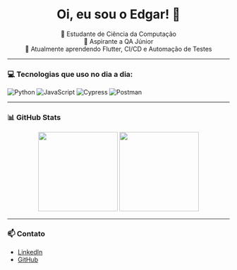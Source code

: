 <h1 align="center">Oi, eu sou o Edgar! 👋</h1>

<p align="center">
  🔭 Estudante de Ciência da Computação<br>
  💼 Aspirante a QA Júnior<br>
  🌱 Atualmente aprendendo Flutter, CI/CD e Automação de Testes
</p>

---

### 💻 Tecnologias que uso no dia a dia:

![Python](https://img.shields.io/badge/-Python-333333?style=flat&logo=python)
![JavaScript](https://img.shields.io/badge/-JavaScript-333333?style=flat&logo=javascript)
![Cypress](https://img.shields.io/badge/-Cypress-333333?style=flat&logo=cypress)
![Postman](https://img.shields.io/badge/-Postman-333333?style=flat&logo=postman)

---

### 📊 GitHub Stats

<div align="center">
  <img height="180em" src="https://github-readme-stats.vercel.app/api?username=Edg4rjr1&show_icons=true&theme=dracula&count_private=true"/>
  <img height="180em" src="https://github-readme-stats.vercel.app/api/top-langs/?username=Edg4rjr1&layout=compact&theme=dracula"/>
</div>

---

### 📫 Contato

- [LinkedIn](https://www.linkedin.com/in/edgar-junior-222337251)
- [GitHub](https://github.com/Edg4rjr1)
